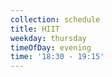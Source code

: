 ```yaml
---
collection: schedule
title: HIIT
weekday: thursday
timeOfDay: evening
time: '18:30 - 19:15'
---
```

